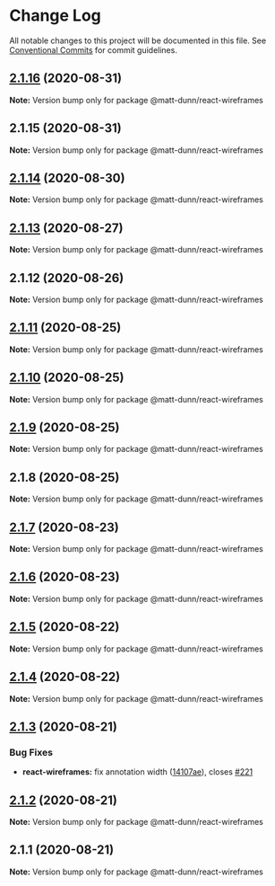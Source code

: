 # Change Log

All notable changes to this project will be documented in this file.
See [Conventional Commits](https://conventionalcommits.org) for commit guidelines.

## [2.1.16](https://github.com/matt-dunn/packages/compare/@matt-dunn/react-wireframes@2.1.15...@matt-dunn/react-wireframes@2.1.16) (2020-08-31)

**Note:** Version bump only for package @matt-dunn/react-wireframes





## 2.1.15 (2020-08-31)

**Note:** Version bump only for package @matt-dunn/react-wireframes





## [2.1.14](https://github.com/matt-dunn/packages/compare/@matt-dunn/react-wireframes@2.1.13...@matt-dunn/react-wireframes@2.1.14) (2020-08-30)

**Note:** Version bump only for package @matt-dunn/react-wireframes





## [2.1.13](https://github.com/matt-dunn/packages/compare/@matt-dunn/react-wireframes@2.1.12...@matt-dunn/react-wireframes@2.1.13) (2020-08-27)

**Note:** Version bump only for package @matt-dunn/react-wireframes





## 2.1.12 (2020-08-26)

**Note:** Version bump only for package @matt-dunn/react-wireframes





## [2.1.11](https://github.com/matt-dunn/packages/compare/@matt-dunn/react-wireframes@2.1.10...@matt-dunn/react-wireframes@2.1.11) (2020-08-25)

**Note:** Version bump only for package @matt-dunn/react-wireframes





## [2.1.10](https://github.com/matt-dunn/packages/compare/@matt-dunn/react-wireframes@2.1.9...@matt-dunn/react-wireframes@2.1.10) (2020-08-25)

**Note:** Version bump only for package @matt-dunn/react-wireframes





## [2.1.9](https://github.com/matt-dunn/packages/compare/@matt-dunn/react-wireframes@2.1.8...@matt-dunn/react-wireframes@2.1.9) (2020-08-25)

**Note:** Version bump only for package @matt-dunn/react-wireframes





## 2.1.8 (2020-08-25)

**Note:** Version bump only for package @matt-dunn/react-wireframes





## [2.1.7](https://github.com/matt-dunn/packages/compare/@matt-dunn/react-wireframes@2.1.6...@matt-dunn/react-wireframes@2.1.7) (2020-08-23)

**Note:** Version bump only for package @matt-dunn/react-wireframes





## [2.1.6](https://github.com/matt-dunn/packages/compare/@matt-dunn/react-wireframes@2.1.5...@matt-dunn/react-wireframes@2.1.6) (2020-08-23)

**Note:** Version bump only for package @matt-dunn/react-wireframes





## [2.1.5](https://github.com/matt-dunn/packages/compare/@matt-dunn/react-wireframes@2.1.3...@matt-dunn/react-wireframes@2.1.5) (2020-08-22)

**Note:** Version bump only for package @matt-dunn/react-wireframes





## [2.1.4](https://github.com/matt-dunn/packages/compare/@matt-dunn/react-wireframes@2.1.3...@matt-dunn/react-wireframes@2.1.4) (2020-08-22)

**Note:** Version bump only for package @matt-dunn/react-wireframes





## [2.1.3](https://github.com/matt-dunn/packages/compare/@matt-dunn/react-wireframes@2.1.2...@matt-dunn/react-wireframes@2.1.3) (2020-08-21)


### Bug Fixes

* **react-wireframes:** fix annotation width ([14107ae](https://github.com/matt-dunn/packages/commit/14107ae9618b319c36a9834e5e300da989b6edad)), closes [#221](https://github.com/matt-dunn/packages/issues/221)





## [2.1.2](https://github.com/matt-dunn/packages/compare/@matt-dunn/react-wireframes@2.1.1...@matt-dunn/react-wireframes@2.1.2) (2020-08-21)

**Note:** Version bump only for package @matt-dunn/react-wireframes





## 2.1.1 (2020-08-21)

**Note:** Version bump only for package @matt-dunn/react-wireframes
